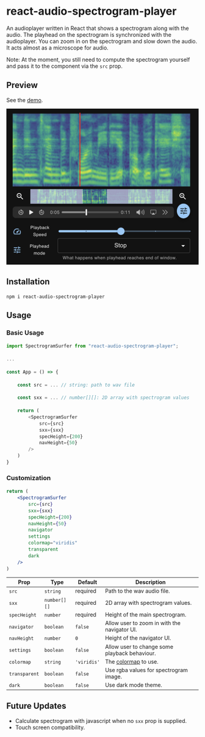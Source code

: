 # react-audio-spectrogram-player

An audioplayer written in React that shows a spectrogram along with the audio. The playhead on the spectrogram is synchronized with the audioplayer. You can zoom in on the spectrogram and slow down the audio. It acts almost as a microscope for audio.

Note: At the moment, you still need to compute the spectrogram yourself and pass it to the component via the `src` prop.

## Preview

See the [demo](https://react-audio-spectrogram-player.netlify.app/).

![preview](./preview.png)

## Installation

```shell
npm i react-audio-spectrogram-player
```

## Usage

### Basic Usage

```js
import SpectrogramSurfer from "react-audio-spectrogram-player";

...

const App = () => {

    const src = ... // string: path to wav file

    const sxx = ... // number[][]: 2D array with spectrogram values

    return (
        <SpectrogramSurfer
            src={src}
            sxx={sxx}
            specHeight={200}
            navHeight={50}
        />
    )
}
```

### Customization

```jsx
return (
    <SpectrogramSurfer
        src={src}
        sxx={sxx}
        specHeight={200}
        navHeight={50}
        navigator
        settings
        colormap="viridis"
        transparent
        dark
    />
)
```

|Prop|Type|Default|Description|
|---|---|---|---|
|`src`|`string`|required|Path to the wav audio file.|
|`sxx`|`number[][]`|required|2D array with spectrogram values.|
|`specHeight`|`number`|required|Height of the main spectrogram.|
|`navigator`|`boolean`|`false`|Allow user to zoom in with the navigator UI.|
|`navHeight`|`number`|`0`|Height of the navigator UI.|
|`settings`|`boolean`|`false`|Allow user to change some playback behaviour.|
|`colormap`|`string`|`'viridis'`|The [colormap](https://www.npmjs.com/package/colormap) to use.|
|`transparent`|`boolean`|`false`|Use rgba values for spectrogram image.|
|`dark`|`boolean`|`false`|Use dark mode theme.|

## Future Updates

- Calculate spectrogram with javascript when no `sxx` prop is supplied.
- Touch screen compatibility.